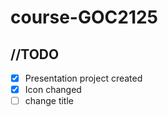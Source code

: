# course-GOC2125

## //TODO

- [x] Presentation project created
- [x] Icon changed
- [ ] change title
